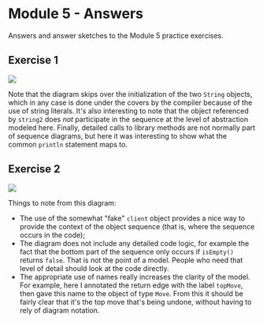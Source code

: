 # Module 5 - Answers

Answers and answer sketches to the Module 5 practice exercises.

## Exercise 1

![](figures/m05-1.png)

Note that the diagram skips over the initialization of the two `String` objects, which in any case is done under the covers by the compiler because of the use of string literals. It's also interesting to note that the object referenced by `string2` does *not* participate in the sequence at the level of abstraction modeled here. Finally, detailed calls to library methods 
are not normally part of sequence diagrams, but here it was interesting to show what the common `println` statement maps to. 

## Exercise 2

![](figures/m05-2.png)

Things to note from this diagram:

* The use of the somewhat "fake" `client` object provides a nice way to provide the context of the object sequence (that is, where the sequence occurs in the code);
* The diagram does not include any detailed code logic, for example the fact that the bottom part of the sequence only occurs if `isEmpty()` returns `false`. That is not the point of a model. People who need that level of detail should look at the code directly.
* The appropriate use of names really increases the clarity of the model. For example, here I annotated the return edge with the label `topMove`, then gave this name to the object of type `Move`. From this it should be fairly clear that it's the top move that's being undone, without having to rely of diagram notation.